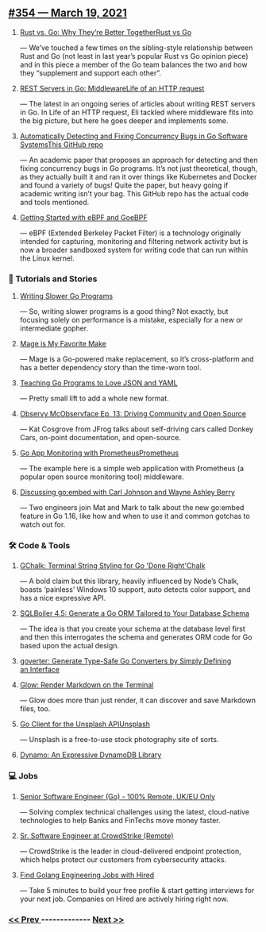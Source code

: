 ## [#354 — March 19, 2021](https://golangweekly.com/issues/354)

1. [Rust vs. Go: Why They’re Better TogetherRust vs Go](https://golangweekly.com/link/105001/web)

     — We’ve touched a few times on the sibling-style relationship between Rust and Go (not least in last year’s popular Rust vs Go opinion piece) and in this piece a member of the Go team balances the two and how they “supplement and support each other”.
1. [REST Servers in Go: MiddlewareLife of an HTTP request](https://golangweekly.com/link/105003/web)

     — The latest in an ongoing series of articles about writing REST servers in Go. In Life of an HTTP request, Eli tackled where middleware fits into the big picture, but here he goes deeper and implements some.
1. [Automatically Detecting and Fixing Concurrency Bugs in Go Software SystemsThis GitHub repo](https://golangweekly.com/link/105006/web)

     — An academic paper that proposes an approach for detecting and then fixing concurrency bugs in Go programs. It’s not just theoretical, though, as they actually built it and ran it over things like Kubernetes and Docker and found a variety of bugs! Quite the paper, but heavy going if academic writing isn’t your bag. This GitHub repo has the actual code and tools mentioned.
1. [Getting Started with eBPF and GoeBPF](https://golangweekly.com/link/105008/web)

     — eBPF (Extended Berkeley Packet Filter) is a technology originally intended for capturing, monitoring and filtering network activity but is now a broader sandboxed system for writing code that can run within the Linux kernel.
### 📘 Tutorials and Stories

1. [Writing Slower Go Programs](https://golangweekly.com/link/105010/web)

     — So, writing slower programs is a good thing? Not exactly, but focusing solely on performance is a mistake, especially for a new or intermediate gopher.
1. [Mage is My Favorite Make](https://golangweekly.com/link/105011/web)

     — Mage is a Go-powered make replacement, so it’s cross-platform and has a better dependency story than the time-worn tool.
1. [Teaching Go Programs to Love JSON and YAML](https://golangweekly.com/link/105012/web)

     — Pretty small lift to add a whole new format.
1. [Observy McObservface Ep. 13: Driving Community and Open Source](https://golangweekly.com/link/105013/web)

     — Kat Cosgrove from JFrog talks about self-driving cars called Donkey Cars, on-point documentation, and open-source.
1. [Go App Monitoring with PrometheusPrometheus](https://golangweekly.com/link/105014/web)

     — The example here is a simple web application with Prometheus (a popular open source monitoring tool) middleware.
1. [Discussing go:embed with Carl Johnson and Wayne Ashley Berry](https://golangweekly.com/link/105016/web)

     — Two engineers join Mat and Mark to talk about the new go:embed feature in Go 1.16, like how and when to use it and common gotchas to watch out for.
### 🛠 Code & Tools

1. [GChalk: Terminal String Styling for Go 'Done Right'Chalk](https://golangweekly.com/link/105017/web)

     — A bold claim but this library, heavily influenced by Node’s Chalk, boasts ‘painless’ Windows 10 support, auto detects color support, and has a nice expressive API.
1. [SQLBoiler 4.5: Generate a Go ORM Tailored to Your Database Schema](https://golangweekly.com/link/105019/web)

     — The idea is that you create your schema at the database level first and then this interrogates the schema and generates ORM code for Go based upon the actual design.
1. [goverter: Generate Type-Safe Go Converters by Simply Defining an Interface](https://golangweekly.com/link/105021/web)

1. [Glow: Render Markdown on the Terminal](https://golangweekly.com/link/105022/web)

     — Glow does more than just render, it can discover and save Markdown files, too.
1. [Go Client for the Unsplash APIUnsplash](https://golangweekly.com/link/105023/web)

     — Unsplash is a free-to-use stock photography site of sorts.
1. [Dynamo: An Expressive DynamoDB Library](https://golangweekly.com/link/105025/web)

### 💻 Jobs

1. [Senior Software Engineer (Go) - 100% Remote, UK/EU Only](https://golangweekly.com/link/105026/web)

     — Solving complex technical challenges using the latest, cloud-native technologies to help Banks and FinTechs move money faster.
1. [Sr. Software Engineer at CrowdStrike (Remote)](https://golangweekly.com/link/105028/web)

     — CrowdStrike is the leader in cloud-delivered endpoint protection, which helps protect our customers from cybersecurity attacks.
1. [Find Golang Engineering Jobs with Hired](https://golangweekly.com/link/105030/web)

     — Take 5 minutes to build your free profile & start getting interviews for your next job. Companies on Hired are actively hiring right now.

### [ << Prev ](golangweekly-353.md) ------------- [ Next >> ](golangweekly-355.md)